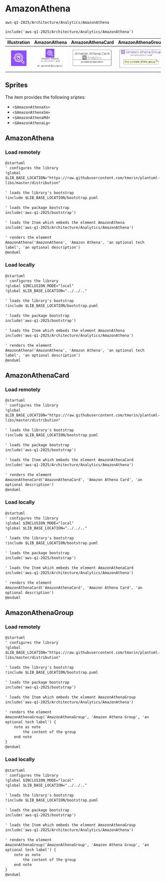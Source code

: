# AmazonAthena


```text
aws-q1-2025/Architecture/Analytics/AmazonAthena
```

```text
include('aws-q1-2025/Architecture/Analytics/AmazonAthena')
```



| Illustration | AmazonAthena | AmazonAthenaCard | AmazonAthenaGroup |
| :---: | :---: | :---: | :---: |
| ![illustration for Illustration](../../../aws-q1-2025/Architecture/Analytics/AmazonAthena.png) | ![illustration for AmazonAthena](../../../aws-q1-2025/Architecture/Analytics/AmazonAthena.Local.png) | ![illustration for AmazonAthenaCard](../../../aws-q1-2025/Architecture/Analytics/AmazonAthenaCard.Local.png) | ![illustration for AmazonAthenaGroup](../../../aws-q1-2025/Architecture/Analytics/AmazonAthenaGroup.Local.png) |



## Sprites
The item provides the following sriptes:

- `<$AmazonAthenaXs>`
- `<$AmazonAthenaSm>`
- `<$AmazonAthenaMd>`
- `<$AmazonAthenaLg>`





## AmazonAthena

### Load remotely
```plantuml
@startuml
' configures the library
!global $LIB_BASE_LOCATION="https://raw.githubusercontent.com/tmorin/plantuml-libs/master/distribution"

' loads the library's bootstrap
!include $LIB_BASE_LOCATION/bootstrap.puml

' loads the package bootstrap
include('aws-q1-2025/bootstrap')

' loads the Item which embeds the element AmazonAthena
include('aws-q1-2025/Architecture/Analytics/AmazonAthena')

' renders the element
AmazonAthena('AmazonAthena', 'Amazon Athena', 'an optional tech label', 'an optional description')
@enduml
```

### Load locally
```plantuml
@startuml
' configures the library
!global $INCLUSION_MODE="local"
!global $LIB_BASE_LOCATION="../../.."

' loads the library's bootstrap
!include $LIB_BASE_LOCATION/bootstrap.puml

' loads the package bootstrap
include('aws-q1-2025/bootstrap')

' loads the Item which embeds the element AmazonAthena
include('aws-q1-2025/Architecture/Analytics/AmazonAthena')

' renders the element
AmazonAthena('AmazonAthena', 'Amazon Athena', 'an optional tech label', 'an optional description')
@enduml
```

## AmazonAthenaCard

### Load remotely
```plantuml
@startuml
' configures the library
!global $LIB_BASE_LOCATION="https://raw.githubusercontent.com/tmorin/plantuml-libs/master/distribution"

' loads the library's bootstrap
!include $LIB_BASE_LOCATION/bootstrap.puml

' loads the package bootstrap
include('aws-q1-2025/bootstrap')

' loads the Item which embeds the element AmazonAthenaCard
include('aws-q1-2025/Architecture/Analytics/AmazonAthena')

' renders the element
AmazonAthenaCard('AmazonAthenaCard', 'Amazon Athena Card', 'an optional description')
@enduml
```

### Load locally
```plantuml
@startuml
' configures the library
!global $INCLUSION_MODE="local"
!global $LIB_BASE_LOCATION="../../.."

' loads the library's bootstrap
!include $LIB_BASE_LOCATION/bootstrap.puml

' loads the package bootstrap
include('aws-q1-2025/bootstrap')

' loads the Item which embeds the element AmazonAthenaCard
include('aws-q1-2025/Architecture/Analytics/AmazonAthena')

' renders the element
AmazonAthenaCard('AmazonAthenaCard', 'Amazon Athena Card', 'an optional description')
@enduml
```

## AmazonAthenaGroup

### Load remotely
```plantuml
@startuml
' configures the library
!global $LIB_BASE_LOCATION="https://raw.githubusercontent.com/tmorin/plantuml-libs/master/distribution"

' loads the library's bootstrap
!include $LIB_BASE_LOCATION/bootstrap.puml

' loads the package bootstrap
include('aws-q1-2025/bootstrap')

' loads the Item which embeds the element AmazonAthenaGroup
include('aws-q1-2025/Architecture/Analytics/AmazonAthena')

' renders the element
AmazonAthenaGroup('AmazonAthenaGroup', 'Amazon Athena Group', 'an optional tech label') {
    note as note
        the content of the group
    end note
}
@enduml
```

### Load locally
```plantuml
@startuml
' configures the library
!global $INCLUSION_MODE="local"
!global $LIB_BASE_LOCATION="../../.."

' loads the library's bootstrap
!include $LIB_BASE_LOCATION/bootstrap.puml

' loads the package bootstrap
include('aws-q1-2025/bootstrap')

' loads the Item which embeds the element AmazonAthenaGroup
include('aws-q1-2025/Architecture/Analytics/AmazonAthena')

' renders the element
AmazonAthenaGroup('AmazonAthenaGroup', 'Amazon Athena Group', 'an optional tech label') {
    note as note
        the content of the group
    end note
}
@enduml
```

